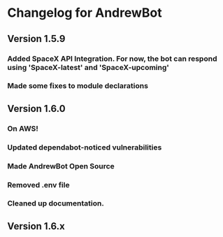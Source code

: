 # Changelog for AndrewBot

## Version 1.5.9
### Added SpaceX API Integration. For now, the bot can respond using 'SpaceX-latest' and 'SpaceX-upcoming'
### Made some fixes to module declarations

## Version 1.6.0
### On AWS!
### Updated dependabot-noticed vulnerabilities
### Made AndrewBot Open Source
### Removed .env file
### Cleaned up documentation.

## Version 1.6.x